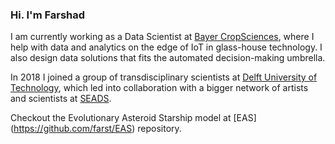 ### Hi. I'm Farshad

I am currently working as a Data Scientist at [Bayer CropSciences](https://www.cropscience.bayer.com/),
where I help with data and analytics on the edge of IoT in glass-house technology.  I also design data solutions that fits the automated decision-making umbrella.

In 2018 I joined a group of transdisciplinary scientists at [Delft University of Technology](https://www.tudelft.nl/en/),
which led into collaboration with a bigger network of artists and scientists at [SEADS](https://seads.network/).

Checkout the Evolutionary Asteroid Starship model at [EAS] (https://github.com/farst/EAS) repository.
